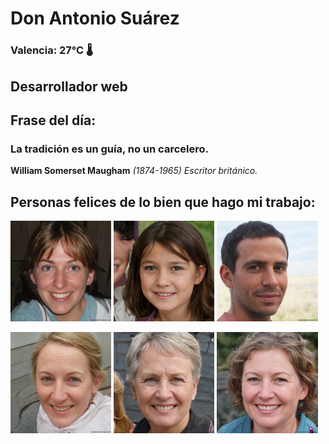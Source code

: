 # Don Antonio Suárez
### Valencia:  27°C 🌡️
## Desarrollador web
## Frase del día:
<!-- START QUOTE -->
### La tradición es un guía, no un carcelero.
**William Somerset Maugham** *(1874-1965) Escritor británico.*
<!-- END QUOTE -->






## Personas felices de lo bien que hago mi trabajo:

<p float="left">
  <img src="src/image_0.png" width="32%" />
  <img src="src/image_1.png" width="32%" /> 
  <img src="src/image_2.png" width="32%" />
</p>
<p float="left">
  <img src="src/image_3.png" width="32%" />
  <img src="src/image_4.png" width="32%" /> 
  <img src="src/image_5.png" width="32%" />
</p>